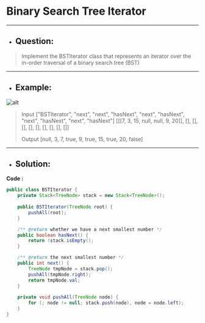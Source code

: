 # Binary Search Tree Iterator
---
- ## Question:
> Implement the BSTIterator class that represents an iterator over the in-order traversal of a binary search tree (BST)
---
- ## Example:
![alt](https://assets.leetcode.com/uploads/2018/12/25/bst-tree.png)
> Input
["BSTIterator", "next", "next", "hasNext", "next", "hasNext", "next", "hasNext", "next", "hasNext"]
[[[7, 3, 15, null, null, 9, 20]], [], [], [], [], [], [], [], [], []]
>
> Output
[null, 3, 7, true, 9, true, 15, true, 20, false]
---
- ## Solution:
**Code :**
```java
public class BSTIterator {
    private Stack<TreeNode> stack = new Stack<TreeNode>();
    
    public BSTIterator(TreeNode root) {
        pushAll(root);
    }

    /** @return whether we have a next smallest number */
    public boolean hasNext() {
        return !stack.isEmpty();
    }

    /** @return the next smallest number */
    public int next() {
        TreeNode tmpNode = stack.pop();
        pushAll(tmpNode.right);
        return tmpNode.val;
    }
    
    private void pushAll(TreeNode node) {
        for (; node != null; stack.push(node), node = node.left);
    }
}
